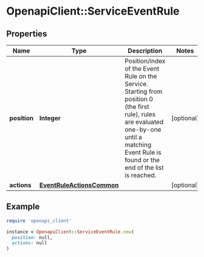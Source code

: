 # OpenapiClient::ServiceEventRule

## Properties

| Name | Type | Description | Notes |
| ---- | ---- | ----------- | ----- |
| **position** | **Integer** | Position/index of the Event Rule on the Service.  Starting from position 0 (the first rule), rules are evaluated one-by-one until a matching Event Rule is found or the end of the list is reached. | [optional] |
| **actions** | [**EventRuleActionsCommon**](EventRuleActionsCommon.md) |  | [optional] |

## Example

```ruby
require 'openapi_client'

instance = OpenapiClient::ServiceEventRule.new(
  position: null,
  actions: null
)
```

